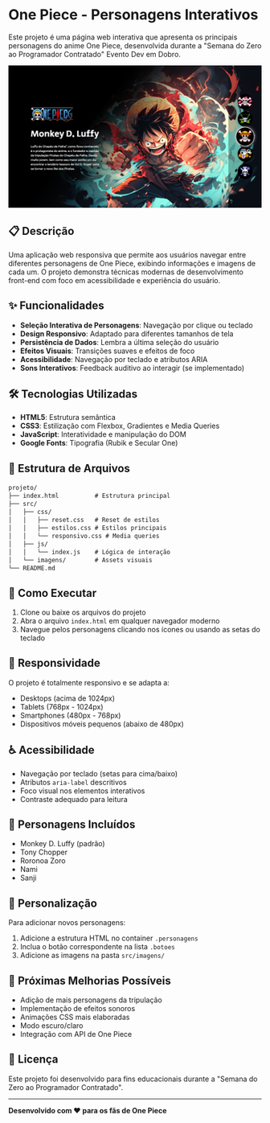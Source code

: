 # One Piece - Personagens Interativos

Este projeto é uma página web interativa que apresenta os principais personagens do anime One Piece, desenvolvida durante a "Semana do Zero ao Programador Contratado" Evento Dev em Dobro.

![imagem do projeto](image.png)

## 📋 Descrição

Uma aplicação web responsiva que permite aos usuários navegar entre diferentes personagens de One Piece, exibindo informações e imagens de cada um. O projeto demonstra técnicas modernas de desenvolvimento front-end com foco em acessibilidade e experiência do usuário.

## ✨ Funcionalidades

- **Seleção Interativa de Personagens**: Navegação por clique ou teclado
- **Design Responsivo**: Adaptado para diferentes tamanhos de tela
- **Persistência de Dados**: Lembra a última seleção do usuário
- **Efeitos Visuais**: Transições suaves e efeitos de foco
- **Acessibilidade**: Navegação por teclado e atributos ARIA
- **Sons Interativos**: Feedback auditivo ao interagir (se implementado)

## 🛠️ Tecnologias Utilizadas

- **HTML5**: Estrutura semântica
- **CSS3**: Estilização com Flexbox, Gradientes e Media Queries
- **JavaScript**: Interatividade e manipulação do DOM
- **Google Fonts**: Tipografia (Rubik e Secular One)

## 🎨 Estrutura de Arquivos

```
projeto/
├── index.html          # Estrutura principal
├── src/
│   ├── css/
│   │   ├── reset.css   # Reset de estilos
│   │   ├── estilos.css # Estilos principais
│   │   └── responsivo.css # Media queries
│   ├── js/
│   │   └── index.js    # Lógica de interação
│   └── imagens/        # Assets visuais
└── README.md
```

## 🚀 Como Executar

1. Clone ou baixe os arquivos do projeto
2. Abra o arquivo `index.html` em qualquer navegador moderno
3. Navegue pelos personagens clicando nos ícones ou usando as setas do teclado

## 📱 Responsividade

O projeto é totalmente responsivo e se adapta a:

- Desktops (acima de 1024px)
- Tablets (768px - 1024px)
- Smartphones (480px - 768px)
- Dispositivos móveis pequenos (abaixo de 480px)

## ♿ Acessibilidade

- Navegação por teclado (setas para cima/baixo)
- Atributos `aria-label` descritivos
- Foco visual nos elementos interativos
- Contraste adequado para leitura

## 🎯 Personagens Incluídos

- Monkey D. Luffy (padrão)
- Tony Chopper
- Roronoa Zoro
- Nami
- Sanji

## 🔧 Personalização

Para adicionar novos personagens:

1. Adicione a estrutura HTML no container `.personagens`
2. Inclua o botão correspondente na lista `.botoes`
3. Adicione as imagens na pasta `src/imagens/`

## 📝 Próximas Melhorias Possíveis

- Adição de mais personagens da tripulação
- Implementação de efeitos sonoros
- Animações CSS mais elaboradas
- Modo escuro/claro
- Integração com API de One Piece

## 📄 Licença

Este projeto foi desenvolvido para fins educacionais durante a "Semana do Zero ao Programador Contratado".

---

**Desenvolvido com ❤️ para os fãs de One Piece**